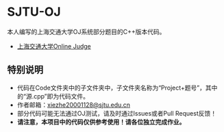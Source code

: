 # SJTU-OJ
本人编写的上海交通大学OJ系统部分题目的C++版本代码。
- [上海交通大学Online Judge](https://acm.sjtu.edu.cn/OnlineJudge/)
## 特别说明
- 代码在Code文件夹中的子文件夹中，子文件夹名称为“Project+题号”，其中的“源.cpp”即为代码文件。
- 作者邮箱：xiezhe20001128@sjtu.edu.cn
- 部分代码可能无法通过OJ测试，请及时通过Issues或者Pull Request反馈！
- __请注意，本项目中的代码仅供参考使用！请各位独立完成作业。__